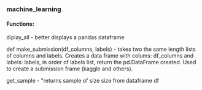 ### machine_learning    
#### Functions:   
diplay_all - better displays a pandas dataframe

def make_submission(df_columns, labels) - takes two the same length lists of columns and labels.
        Creates a data frame with colums: df_columns
        and labels: labels, in order of labels list,
        return the pd.DataFrame created. Used to create a
        submission frame (kaggle and others).

get_sample - "returns sample of size size from  dataframe df

